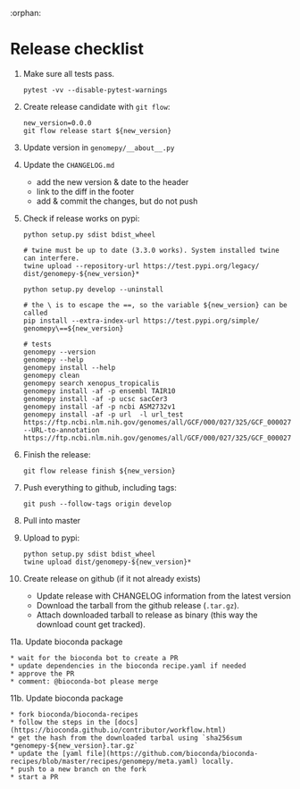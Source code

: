 :orphan:

# Release checklist

1. Make sure all tests pass.

    `pytest -vv --disable-pytest-warnings`

2. Create release candidate with `git flow`:

    ```
    new_version=0.0.0
    git flow release start ${new_version}
    ```

3. Update version in `genomepy/__about__.py`

4. Update the `CHANGELOG.md`

    * add the new version & date to the header
    * link to the diff in the footer
    * add & commit the changes, but do not push

5. Check if release works on pypi:

    ```shell
    python setup.py sdist bdist_wheel

    # twine must be up to date (3.3.0 works). System installed twine can interfere.
    twine upload --repository-url https://test.pypi.org/legacy/ dist/genomepy-${new_version}*

    python setup.py develop --uninstall
   
    # the \ is to escape the ==, so the variable ${new_version} can be called
    pip install --extra-index-url https://test.pypi.org/simple/ genomepy\==${new_version}

    # tests
    genomepy --version
    genomepy --help
    genomepy install --help
    genomepy clean
    genomepy search xenopus_tropicalis
    genomepy install -af -p ensembl TAIR10
    genomepy install -af -p ucsc sacCer3
    genomepy install -af -p ncbi ASM2732v1
    genomepy install -af -p url  -l url_test  https://ftp.ncbi.nlm.nih.gov/genomes/all/GCF/000/027/325/GCF_000027325.1_ASM2732v1/GCF_000027325.1_ASM2732v1_genomic.fna.gz --URL-to-annotation https://ftp.ncbi.nlm.nih.gov/genomes/all/GCF/000/027/325/GCF_000027325.1_ASM2732v1/GCF_000027325.1_ASM2732v1_genomic.gff.gz
    ```

6. Finish the release:

    `git flow release finish ${new_version}`

7. Push everything to github, including tags:

    `git push --follow-tags origin develop`

8. Pull into master
  
9. Upload to pypi:

    ```
    python setup.py sdist bdist_wheel
    twine upload dist/genomepy-${new_version}*
    ```

10. Create release on github (if it not already exists)

    * Update release with CHANGELOG information from the latest version
    * Download the tarball from the github release (`.tar.gz`).
    * Attach downloaded tarball to release as binary (this way the download count get tracked).

11a. Update bioconda package

    * wait for the bioconda bot to create a PR
    * update dependencies in the bioconda recipe.yaml if needed
    * approve the PR
    * comment: @bioconda-bot please merge

11b. Update bioconda package

    * fork bioconda/bioconda-recipes
    * follow the steps in the [docs](https://bioconda.github.io/contributor/workflow.html)
    * get the hash from the downloaded tarbal using `sha256sum *genomepy-${new_version}.tar.gz`
    * update the [yaml file](https://github.com/bioconda/bioconda-recipes/blob/master/recipes/genomepy/meta.yaml) locally.
    * push to a new branch on the fork
    * start a PR
